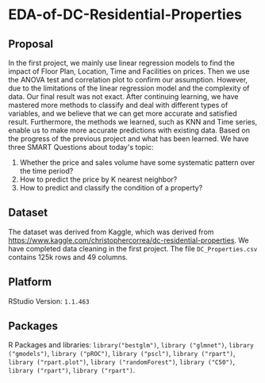 # EDA-of-DC-Residential-Properties

## Proposal
In the first project, we mainly use linear regression models to find the impact of Floor Plan, Location, Time and Facilities on prices. Then we use the ANOVA test and correlation plot to confirm our assumption. However, due to the limitations of the linear regression model and the complexity of data. Our final result was not exact. After continuing learning, we have mastered more methods to classify and deal with different types of variables, and we believe that we can get more accurate and satisfied result. Furthermore, the methods we learned, such as KNN and Time series, enable us to make more accurate predictions with existing data.
Based on the progress of the previous project and what has been learned. We have three SMART Questions about today's topic:
1. Whether the price and sales volume have some systematic pattern over the time period?
2. How to predict the price by K nearest neighbor?
3. How to predict and classify the condition of a property?

## Dataset
The dataset was derived from Kaggle, which was derived from https://www.kaggle.com/christophercorrea/dc-residential-properties. We have completed data cleaning in the first project. The file `DC_Properties.csv` contains 125k rows and 49 columns. 

## Platform
RStudio Version: `1.1.463`

## Packages
R Packages and libraries: `library("bestglm")`, `library ("glmnet")`, `library ("gmodels")`, `library ("pROC")`, `library ("pscl")`, `library ("rpart")`, `library ("rpart.plot")`, `library ("randomForest")`, `library ("C50")`, `library ("rpart")`, `library ("rpart")`.
